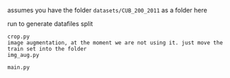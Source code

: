 assumes you have the folder ``datasets/CUB_200_2011``
as a folder here

run
to generate datafiles split
```
crop.py
image augmentation, at the moment we are not using it. just move the train set into the folder
img_aug.py

main.py
```